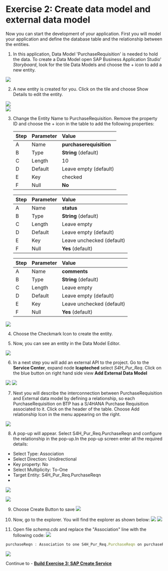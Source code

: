 # Exercise 2: Create data model and external data model 

Now you can start the development of your application. First you will model your application and define the database table and the relationship between the entities.

1. In this application, Data Model 'PurchaseRequisition' is needed to hold the data. To create a Data Model open SAP Business Application Studio' *Storyboard*, look for the tile Data Models and choose the + icon to add a new entity.
   
![](images/DataModel_000.png)

2. A new entity is created for you. Click on the tile and choose Show Details to edit the entity.

![](images/DataModel_000_2.png)   
![](images/DataModel_000_1.png)


3. Change the Entity Name to PurchaseRequisition. Remove the property ID and choose the + icon in the table to add the following properties:

    | Step | Parameter | Value |
    |:-----|:----------|:------|
    | A | Name | **purchaserequisition** |
    | B | Type | **String** (default) |
    | C | Length | 10 |
    | D | Default | Leave empty (default) |
    | E | Key | checked |
    | F | Null | **No**  |

    | Step | Parameter | Value |
    |:-----|:----------|:------|
    | A | Name | **status** |
    | B | Type | **String** (default) |
    | C | Length | Leave empty |
    | D | Default | Leave empty (default) |
    | E | Key | Leave unchecked (default) |
    | F | Null | **Yes** (default) |
   
    | Step | Parameter | Value |
    |:-----|:----------|:------|
    | A | Name | **comments** |
    | B | Type | **String** (default) |
    | C | Length | Leave empty |
    | D | Default | Leave empty (default) |
    | E | Key | Leave unchecked (default) |
    | F | Null | **Yes** (default) |
![](images/DataModel_001.png)

4. Choose the Checkmark Icon to create the entity.

5. Now, you can see an entity in the Data Model Editor.

![](images/DataModel_011.png)

6. In a next step you will add an external API to the project. Go to the **Service Center**, expand node **lcapteched** select *S4H_Pur_Req*. Click on the blue button on right hand side view **Add External Data Model**   

![](images/External_Data_Model_001.png)
![](images/External_Data_Model_002.png)

7. Next you will describe the interconnection between PurchaseRequisition and External data model by defining a relationship, so each PurchaseRequisition on BTP has a S/4HANA Purchase Requisition associated to it. Click on the header of the table. Choose Add relationship Icon in the menu appearing on the right. 
   
![](images/Association_000.png)

8. A pop-up will appear. Select S4H_Pur_Req.PurchaseReqn and configure the relationship in the pop-up.In the pop-up screen enter all the required details:

- Select Type: Association
- Select Direction: Unidirectional
- Key property: No
- Select Multiplicity: To-One
- Target Entity: S4H_Pur_Req.PurchaseReqn
- 
![](images/Association_002.png)

![](images/Association_001.png)

9. Choose Create Button to save
![](images/Association_003.png)

10. Now, go to the explorer. You will find the explorer as shown below:
![](images/Explorer_001.png)
![](images/Explorer_002.png)
11. Open file *schema.cds* and replace the "Association" line with the following code:
![](images/Schema_001.png)

```js
purchaseReqn : Association to one S4H_Pur_Req.PurchaseReqn on purchaseReqn.PurchaseRequisition = purchaserequisition;
```

![](images/Schema_002.png)


Continue to - **[Build Exercise 3: SAP Create Service](../../../buildcode/exercises/ex3/README.md)**


